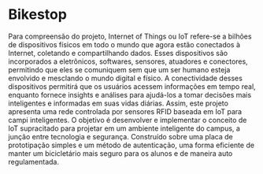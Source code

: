 # Bikestop
Para compreensão do projeto, Internet of Things ou IoT refere-se a bilhões de dispositivos físicos em todo o mundo que agora estão conectados à Internet, coletando e compartilhando dados. Esses dispositivos são incorporados a eletrônicos, softwares, sensores, atuadores e conectores, permitindo que eles se comuniquem sem que um ser humano esteja envolvido e mesclando o mundo digital e físico. A conectividade desses dispositivos permitirá que os usuários acessem informações em tempo real, enquanto fornece insights e análises para ajudá-los a tomar decisões mais inteligentes e informadas em suas vidas diárias. Assim, este projeto apresenta uma rede controlada por sensores RFID baseada em IoT para campi inteligentes. O objetivo é desenvolver e implementar o conceito de IoT supracitado para projetar em um ambiente inteligente do campus, a junção entre tecnologia e segurança. Construído sobre uma placa de prototipação simples e um método de autenticação, uma forma eficiente de manter um bicicletário mais seguro para os alunos e de maneira auto regulamentada.
